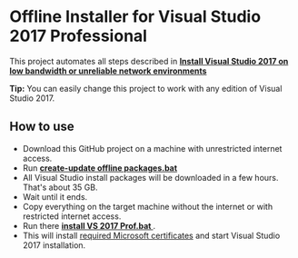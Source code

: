 # Offline Installer for Visual Studio 2017 Professional

This project automates all steps described in **[Install Visual Studio 2017 on low bandwidth or unreliable network environments](https://docs.microsoft.com/en-us/visualstudio/install/install-vs-inconsistent-quality-network)** 

**Tip:** You can easily change this project to work with any edition of Visual Studio 2017.

## How to use
* Download this GitHub project on a machine with unrestricted internet access.
* Run **[create-update offline packages.bat ](https://github.com/it3xl/offline-installer-visual-studio-2017-prof/blob/master/create-update%20offline%20packages.bat)**
* All Visual Studio install packages will be downloaded in a few hours. That's about 35 GB.
* Wait until it ends.
* Copy everything on the target machine without the internet or with restricted internet access.
* Run there **[install VS 2017 Prof.bat ](https://github.com/it3xl/offline-installer-visual-studio-2017-prof/blob/master/install%20VS%202017%20Prof.bat)**.
* This will install [required Microsoft certificates](https://docs.microsoft.com/en-us/visualstudio/install/install-certificates-for-visual-studio-offline) and start Visual Studio 2017 installation. 



